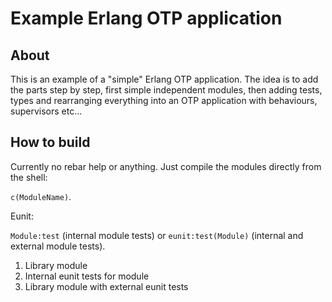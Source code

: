 # Example Erlang OTP application

## About

This is an example of a "simple" Erlang OTP application. The idea is to add the parts step by step, first simple independent modules, then adding tests, types and rearranging everything into an OTP application with behaviours, supervisors etc...

## How to build

Currently no rebar help or anything. Just compile the modules directly from the shell:

`c(ModuleName)`.

Eunit:

`Module:test` (internal module tests) or `eunit:test(Module)` (internal and external module tests).

1. Library module
2. Internal eunit tests for module
3. Library module with external eunit tests
